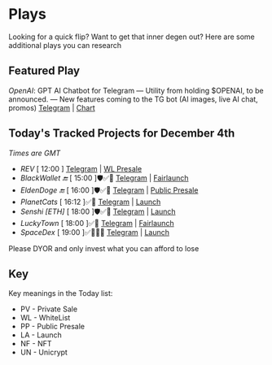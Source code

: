 
# Plays

Looking for a quick flip? Want to get that inner degen out? Here are some additional plays you can research

## Featured Play

*OpenAI*: GPT AI Chatbot for Telegram
— Utility from holding $OPENAI, to be announced.
— New features coming to the TG bot (AI images, live AI chat, promos)
[Telegram](https://t.me/OpenAIERC) | [Chart](https://dexscreener.com/ethereum/0x670b681d8acca37d7e12c43f9d5114f4543e50ff)

## Today's Tracked Projects for December 4th
_Times are GMT_

- *REV* [ 12:00 ]
[Telegram](https://t.me/REV_DAO) | [WL Presale](https://www.pinksale.finance/launchpad/0x7df647495D001404b6A867b3C206619D0946a231?chain=BSC)
- *BlackWallet 🔚* [ 15:00 ]🛡️✅📄
[Telegram](https://t.me/Blackwalletproject) | [Fairlaunch](https://www.pinksale.finance/launchpad/0xA0171fE416d4DadB4f669E66aD0667866C57D427?chain=BSC)
- *EldenDoge 🔚* [ 16:00 ]🛡️✅📄
[Telegram](https://t.me/EldenDogeToken) | [Public Presale](https://www.pinksale.finance/launchpad/0x5d2979148A75C5e63b8DEEA2de1EF36440A9c3BF?chain=BSC)
- *PlanetCats* [ 16:12 ]✅📄
[Telegram](https://t.me/catcoin) | [Launch](https://poocoin.app/tokens/0xA3a7f7ccc7b3f5BE5828f92cC33Cf5cAfb027443)
- *Senshi [ETH]* [ 18:00 ]🛡️✅📄
[Telegram](https://t.me/senshichat) | [Launch](https://www.dexview.com/eth/0x33D0707d3eA58B4A3378f6cB198df80cF33326c5)
- *LuckyTown* [ 18:00 ]✅📄
[Telegram](https://t.me/Luckytownfinance) | [Fairlaunch](https://www.pinksale.finance/launchpad/0x72D838eB49fBD1F51B6EF2d0C2EE00cF481E27E5?chain=BSC)
- *SpaceDex* [ 19:00 ]✅📄🙋‍♂️
[Telegram](https://t.me/SpaceDEX_ENG) | [Launch](https://poocoin.app/tokens/0x37D39950f9C753d62529DbF68fCb4DCa4004fBFd)

Please DYOR and only invest what you can afford to lose

## Key
Key meanings in the Today list:

- PV - Private Sale
- WL - WhiteList
- PP - Public Presale
- LA - Launch
- NF - NFT
- UN - Unicrypt
